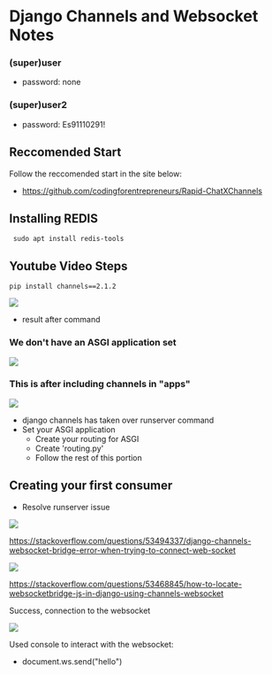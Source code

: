 # Django Channels and Websocket Notes

### (super)user 
* password: none
### (super)user2
* password:
	Es91110291!
## Reccomended Start
 Follow the reccomended start in the site below:
* https://github.com/codingforentrepreneurs/Rapid-ChatXChannels
    
## Installing REDIS
	 sudo apt install redis-tools
    
## Youtube Video Steps
	pip install channels==2.1.2
    
![](image-kgvbhowv.png)
* result after command

### We don't have an ASGI application set 
 ![](image-kgvbo7n6.png)
 
### This is after including channels in "apps"
 
 ![](image-kgvbpvzz.png)
 
 * django channels has taken over runserver command 
 * Set your ASGI application
 	* Create your routing for ASGI
 	* Create 'routing.py'
 	* Follow the rest of this portion

## Creating your first consumer


* Resolve runserver issue


![](image-kgwe7uts.png)

https://stackoverflow.com/questions/53494337/django-channels-websocket-bridge-error-when-trying-to-connect-web-socket

![](image-kgwekkq1.png)

https://stackoverflow.com/questions/53468845/how-to-locate-websocketbridge-js-in-django-using-channels-websocket



Success, connection to the websocket 


![](image-kgwgklvv.png)


Used console to interact with the websocket:
*	document.ws.send("hello")


